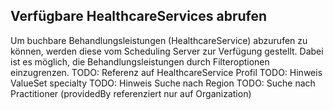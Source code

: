 ## Verfügbare HealthcareServices abrufen

Um buchbare Behandlungsleistungen (HealthcareService) abzurufen zu können, werden diese vom Scheduling Server zur Verfügung gestellt. Dabei ist es möglich, die Behandlungsleistungen durch Filteroptionen einzugrenzen.
TODO: Referenz auf HealthcareService Profil
TODO: Hinweis ValueSet specialty
TODO: Hinweis Suche nach Region
TODO: Suche nach Practitioner (providedBy referenziert nur auf Organization)